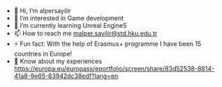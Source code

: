 - 👋 Hi, I’m alpersayilir
- 👀 I’m interested in Game development
- 🌱 I’m currently learning Unreal Engine5  
- 📫 How to reach me malper.sayilir@std.hku.edu.tr
- ⚡ Fun fact: With the help of Erasmus+ programme I have been 15 countries in Europe!
- 📄 Know about my experiences https://europa.eu/europass/eportfolio/screen/share/83d52538-8814-41a8-9e65-83942dc38edf?lang=en
<!---
alpersayilir27/alpersayilir27 is a ✨ special ✨ repository because its `README.md` (this file) appears on your GitHub profile.
You can click the Preview link to take a look at your changes.
--->
